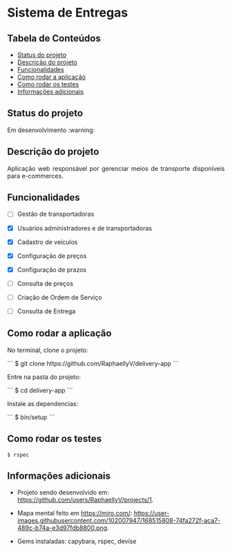 # Sistema de Entregas

## Tabela de Conteúdos
  * [Status do projeto](#status-do-projeto)
  * [Descrição do projeto](#descrição-do-projeto)
  * [Funcionalidades](#funcionalidades)
  * [Como rodar a aplicação](#como-rodar-a-aplicação)
  * [Como rodar os testes](#como-rodar-os-testes)
  * [Informações adicionais](#informações-adicionais)

## Status do projeto
<p align = "justify"> Em desenvolvimento :warning: </p>

## Descrição do projeto

<p align = "justify"> Aplicação web responsável por gerenciar meios de transporte disponíveis para e-commerces. </p>

## Funcionalidades

- [ ] Gestão de transportadoras

- [X] Usuários administradores e de transportadoras

- [X] Cadastro de veículos

- [X] Configuração de preços

- [X] Configuração de prazos

- [ ] Consulta de preços

- [ ] Criação de Ordem de Serviço

- [ ] Consulta de Entrega

## Como rodar a aplicação

<p align = "justify"> No terminal, clone o projeto: </p>
```
$ git clone https://github.com/RaphaellyV/delivery-app
```

<p align = "justify"> Entre na pasta do projeto: </p>
```
$ cd delivery-app
```

<p align = "justify"> Instale as dependencias: </p>
```
$ bin/setup
```

## Como rodar os testes

```
$ rspec
```

## Informações adicionais

* Projeto sendo desenvolvido em: https://github.com/users/RaphaellyV/projects/1.

* Mapa mental feito em https://miro.com/: https://user-images.githubusercontent.com/102007947/168515808-74fa272f-aca7-489c-b74a-e3d97fdb8800.png.

* Gems instaladas: capybara, rspec, devise

